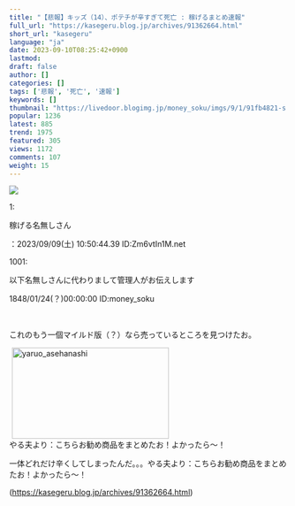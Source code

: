 ```yaml
---
title: "【悲報】キッズ（14）、ポテチが辛すぎて死亡 : 稼げるまとめ速報"
full_url: "https://kasegeru.blog.jp/archives/91362664.html"
short_url: "kasegeru"
language: "ja"
date: 2023-09-10T08:25:42+0900
lastmod: 
draft: false
author: []
categories: []
tags: ['悲報', '死亡', '速報']
keywords: []
thumbnail: "https://livedoor.blogimg.jp/money_soku/imgs/9/1/91fb4821-s.png"
popular: 1236
latest: 885
trend: 1975
featured: 305
views: 1172
comments: 107
weight: 15
---
```


![](https://livedoor.blogimg.jp/money_soku/imgs/9/1/91fb4821-s.png)

<div><p>1: <p>稼げる名無しさん </p>：2023/09/09(土) 10:50:44.39 ID:Zm6vtIn1M.net<br></p><p class='t_h'>1001: <p>以下名無しさんに代わりまして管理人がお伝えします</p> <p> 1848/01/24(？)00:00:00 ID:money_soku</p></p><br><p>これのもう一個マイルド版（？）なら売っているところを見つけたお。</p><img class='pict' hspace='5' alt='yaruo_asehanashi' border='0' height='165' width='284' src='https://livedoor.blogimg.jp/money_soku/imgs/5/3/53be109a.jpg'><br>やる夫より：こちらお勧め商品をまとめたお！よかったら～！<br><p>一体どれだけ辛くしてしまったんだ。。。やる夫より：こちらお勧め商品をまとめたお！よかったら～！</p></div>

(https://kasegeru.blog.jp/archives/91362664.html)
